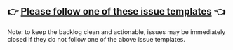 ## 👉 [Please follow one of these issue templates](https://github.com/modelscope/adaseq/issues/new/choose) 👈

Note: to keep the backlog clean and actionable, issues may be immediately closed if they do not follow one of the above issue templates.
